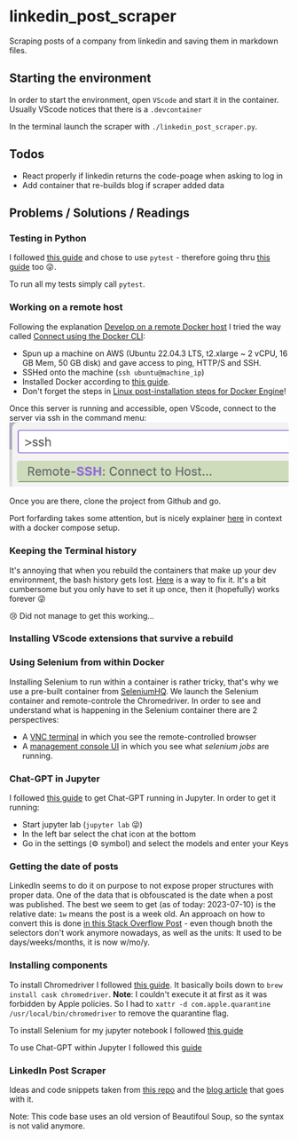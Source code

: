 # linkedin_post_scraper

Scraping posts of a company from linkedin and saving them in markdown files.

## Starting the environment

In order to start the environment, open `VScode` and start it in the container. Usually VScode notices that there is a `.devcontainer` 

In the terminal launch the scraper with `./linkedin_post_scraper.py`.

## Todos

* React properly if linkedin returns the code-poage when asking to log in
* Add container that re-builds blog if scraper added data

## Problems / Solutions / Readings

### Testing in Python

I followed [this guide](https://realpython.com/python-testing/) and chose to use `pytest` - therefore going thru [this guide](https://realpython.com/pytest-python-testing/) too 😜.

To run all my tests simply call `pytest`.

### Working on a remote host

Following the explanation [Develop on a remote Docker host](https://code.visualstudio.com/remote/advancedcontainers/develop-remote-host) I tried the way called [Connect using the Docker CLI](https://code.visualstudio.com/remote/advancedcontainers/develop-remote-host#_connect-using-the-docker-cli):

* Spun up a machine on AWS (Ubuntu 22.04.3 LTS, t2.xlarge ~ 2 vCPU, 16 GB Mem, 50 GB disk) and gave access to ping, HTTP/S and SSH.
* SSHed onto the machine (`ssh ubuntu@machine_ip`)
* Installed Docker according to [this guide](https://docs.docker.com/engine/install/ubuntu/). 
* Don't forget the steps in [Linux post-installation steps for Docker Engine](https://docs.docker.com/engine/install/linux-postinstall/)!

Once this server is running and accessible, open VScode, connect to the server via ssh in the command menu:
![Alt text](image.png)

Once you are there, clone the project from Github and go.

Port forfarding takes some attention, but is nicely explainer [here](https://www.heissenberger.at/en/blog/devcontainer-forward-ports-composer/) in context with a docker compose setup.

### Keeping the Terminal history

It's annoying that when you rebuild the containers that make up your dev environment, the bash history gets lost. [Here](https://code.visualstudio.com/remote/advancedcontainers/persist-bash-history) is a way to fix it. It's a bit cumbersome but you only have to set it up once, then it (hopefully) works forever 😜

😢 Did not manage to get this working...

### Installing VScode extensions that survive a rebuild

### Using Selenium from within Docker
Installing Selenium to run within a container is rather tricky, that's why we use a pre-built container from [SeleniumHQ](https://github.com/SeleniumHQ/docker-selenium). We launch the Selenium container and remote-controle the Chromedriver. 
In order to see and understand what is happening in the Selenium container there are 2 perspectives:

* A [VNC terminal](http://localhost:7900/?autoconnect=1&resize=scale&password=secret) in which you see the remote-controlled browser
* A [management console UI](http://localhost:4444/ui) in which you see what _selenium jobs_ are running.


### Chat-GPT in Jupyter

I followed [this guide](https://blog.jupyter.org/generative-ai-in-jupyter-3f7174824862) to get Chat-GPT running in Jupyter.
In order to get it running:

* Start jupyter lab (`jupyter lab` 😜)
* In the left bar select the chat icon at the bottom
* Go in the settings (⚙️ symbol) and select the models and enter your Keys

### Getting the date of posts

LinkedIn seems to do it on purpose to not expose proper structures with proper data. One of the data that is obfouscated is the date when a post was published. The best we seem to get (as of today: 2023-07-10) is the relative date: `1w` means the post is a week old. 
An approach on how to convert this is done [in this Stack Overflow Post](https://codereview.stackexchange.com/questions/129899/scraping-the-date-of-most-recent-post-from-various-social-media-services) - even though bnoth the selectors don't work anymore nowadays, as well as the units: It used to be days/weeks/months, it is now w/mo/y.

### Installing components

To install Chromedriver I followed [this guide](https://www.kenst.com/installing-chromedriver-on-mac-osx/#:~:text=The%20easiest%20way%20to%20install,seeing%20it%20returns%20a%20version.). It basically boils down to `brew install cask chromedriver`. 
**Note**: I couldn't execute it at first as it was forbidden by Apple policies. So I had to `xattr -d com.apple.quarantine /usr/local/bin/chromedriver` to remove the quarantine flag.

To install Selenium for my jupyter notebook I followed [this guide](https://shanyitan.medium.com/how-to-install-selenium-and-run-it-successfully-via-jupyter-lab-c3f50d22a0d4)

To use Chat-GPT within Jupyter I followed this [guide](https://blog.jupyter.org/generative-ai-in-jupyter-3f7174824862)

### LinkedIn Post Scraper

Ideas and code snippets taken from [this repo](https://github.com/christophe-garon/Linkedin-Post-Scraper) and the [blog article](https://christophegaron.com/articles/mind/automation/scraping-linkedin-posts-with-selenium-and-beautiful-soup/) that goes with it. 

Note: This code base uses an old version of Beautifoul Soup, so the syntax is not valid anymore.

